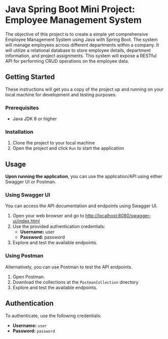 # Java Spring Boot Mini Project: Employee Management System 
The objective of this project is to create a simple yet comprehensive Employee Management System using Java with Spring Boot. The system will manage employees across different departments within a company. It will utilize a relational database to store employee details, department information, and project assignments. This system will expose a RESTful API for performing CRUD operations on the employee data.

## Getting Started
These instructions will get you a copy of the project up and running on your local machine for development and testing purposes.

### Prerequisites
- Java JDK 8 or higher

### Installation
1. Clone the project to your local machine 
2. Open the project and click `Run` to start the application

## Usage 
**Upon running the application**, you can use the application/API using either Swagger UI or Postman.

### Using Swagger UI
You can access the API documentation and endpoints using Swagger UI.
1. Open your web browser and go to [http://localhost:8080/swagger-ui/index.html](http://localhost:8080/swagger-ui/index.html)
2. Use the provided authentication credentials:
    - **Username:** user
    - **Password:** password
3. Explore and test the available endpoints.

### Using Postman
Alternatively, you can use Postman to test the API endpoints.
1. Open Postman.
2. Download the collections at the `PostmanCollection` directory
3. Explore and test the available endpoints.

## Authentication
To authenticate, use the following credentials:
- **Username:** `user`
- **Password:** `password`

